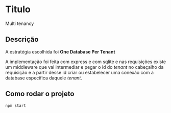 # Titulo

Multi tenancy

## Descrição

A estratégia escolhida foi **One Database Per Tenant**

A implementação foi feita com express e com sqlite e nas requisições existe um middleware que vai intermediar e pegar o id do *tenant* no cabeçalho da requisição e a partir desse id criar ou estabelecer uma conexão com a database especifica daquele *tenant*.

## Como rodar o projeto

``` bash
npm start
```
